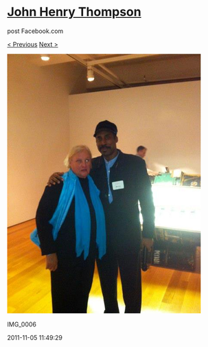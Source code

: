 # [John Henry Thompson](../README.md)
post Facebook.com

[< Previous](2011-11-05-3.md) [Next >](2011-11-05-5.md)

[![](../media/2011-11-05/Nari-we-the-people-IMG_0006.jpg)](../README.md)

IMG_0006

2011-11-05 11:49:29